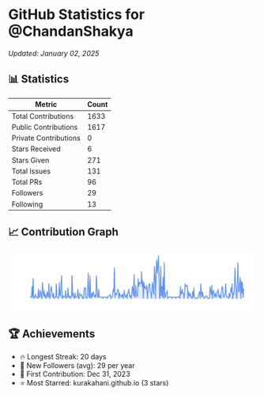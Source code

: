 # GitHub Statistics for @ChandanShakya
*Updated: January 02, 2025*

## 📊 Statistics
| Metric | Count |
|--------|--------|
| Total Contributions | 1633 |
| Public Contributions | 1617 |
| Private Contributions | 0 |
| Stars Received | 6 |
| Stars Given | 271 |
| Total Issues | 131 |
| Total PRs | 96 |
| Followers | 29 |
| Following | 13 |

## 📈 Contribution Graph

![Contribution Graph](./contribution_graph.png)

## 🏆 Achievements

- 🔥 Longest Streak: 20 days
- 👥 New Followers (avg): 29 per year
- 📅 First Contribution: Dec 31, 2023
- ⭐ Most Starred: kurakahani.github.io (3 stars)
